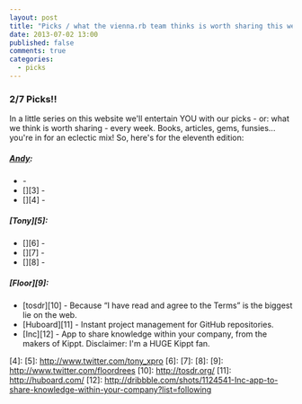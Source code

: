 ```yaml
---
layout: post
title: "Picks / what the vienna.rb team thinks is worth sharing this week"
date: 2013-07-02 13:00
published: false
comments: true
categories:
  - picks
---
```


### 2/7 Picks!!

In a little series on this website we'll entertain YOU with our picks - or: what we think is worth sharing - every week.
Books, articles, gems, funsies... you're in for an eclectic mix! So, here's for the eleventh edition:

##### [Andy][1]:
  - [][2] - 
  - [][3] - 
  - [][4] - 

##### [Tony][5]:
  - [][6] - 
  - [][7] - 
  - [][8] - 

##### [Floor][9]:
  - [tosdr][10] - Because “I have read and agree to the Terms” is the biggest lie on the web.
  - [Huboard][11] - Instant project management for GitHub repositories.
  - [Inc][12] -  App to share knowledge within your company, from the makers of Kippt. Disclaimer: I'm a HUGE Kippt fan.

[1]: http://www.twitter.com/pxlpnk
[2]: 
[3]: 
[4]: 
[5]: http://www.twitter.com/tony_xpro
[6]: 
[7]: 
[8]: 
[9]: http://www.twitter.com/floordrees
[10]: http://tosdr.org/
[11]: http://huboard.com/
[12]: http://dribbble.com/shots/1124541-Inc-app-to-share-knowledge-within-your-company?list=following
